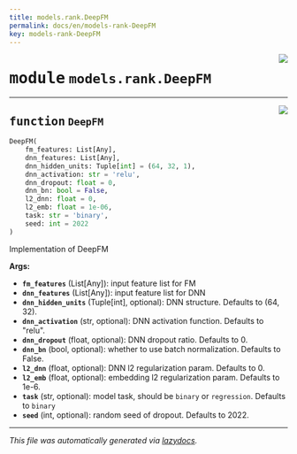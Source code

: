 ```yaml
---
title: models.rank.DeepFM
permalink: docs/en/models-rank-DeepFM
key: models-rank-DeepFM
---
```

<!-- markdownlint-disable -->

<a href="..\handyrec\models\rank\DeepFM.py#L0"><img align="right" style="float:right;" src="https://img.shields.io/badge/-source-cccccc?style=flat-square"></a>

# <kbd>module</kbd> `models.rank.DeepFM`





---

<a href="..\handyrec\models\rank\DeepFM.py#L15"><img align="right" style="float:right;" src="https://img.shields.io/badge/-source-cccccc?style=flat-square"></a>

## <kbd>function</kbd> `DeepFM`

```python
DeepFM(
    fm_features: List[Any],
    dnn_features: List[Any],
    dnn_hidden_units: Tuple[int] = (64, 32, 1),
    dnn_activation: str = 'relu',
    dnn_dropout: float = 0,
    dnn_bn: bool = False,
    l2_dnn: float = 0,
    l2_emb: float = 1e-06,
    task: str = 'binary',
    seed: int = 2022
)
```

Implementation of DeepFM 



**Args:**
 
 - <b>`fm_features`</b> (List[Any]):  input feature list for FM 
 - <b>`dnn_features`</b> (List[Any]):  input feature list for DNN 
 - <b>`dnn_hidden_units`</b> (Tuple[int], optional):  DNN structure. Defaults to (64, 32). 
 - <b>`dnn_activation`</b> (str, optional):  DNN activation function. Defaults to "relu". 
 - <b>`dnn_dropout`</b> (float, optional):  DNN dropout ratio. Defaults to 0. 
 - <b>`dnn_bn`</b> (bool, optional):  whether to use batch normalization. Defaults to False. 
 - <b>`l2_dnn`</b> (float, optional):  DNN l2 regularization param. Defaults to 0. 
 - <b>`l2_emb`</b> (float, optional):  embedding l2 regularization param. Defaults to 1e-6. 
 - <b>`task`</b> (str, optional):  model task, should be `binary` or `regression`. Defaults to `binary` 
 - <b>`seed`</b> (int, optional):  random seed of dropout. Defaults to 2022. 




---

_This file was automatically generated via [lazydocs](https://github.com/ml-tooling/lazydocs)._
